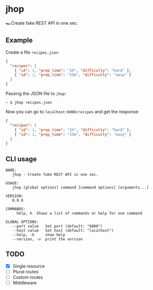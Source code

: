 # jhop
🏎Create fake REST API in one sec.


## Example
Create a file `recipes.json`:
```json
{
  "recipes": [
    { "id": 1, "prep_time": "1h", "difficulty": "hard" },
    { "id": 1, "prep_time": "15m", "difficulty": "easy" }
  ]
}
```

Passing the JSON file to `jhop`:
```
~ $ jhop recipes.json
```

Now you can go to `localhost:6000/recipes` and get the response:
```json
{
  "recipes": [
    { "id": 1, "prep_time": "1h", "difficulty": "hard" },
    { "id": 1, "prep_time": "15m", "difficulty": "easy" }
  ]
}
```

## CLI usage
```
NAME:
   jhop - Create fake REST API in one sec.

USAGE:
   jhop [global options] command [command options] [arguments...]

VERSION:
   0.0.0

COMMANDS:
     help, h  Shows a list of commands or help for one command

GLOBAL OPTIONS:
   --port value   Set port (default: "6000")
   --host value   Set host (default: "localhost")
   --help, -h     show help
   --version, -v  print the version
```

## TODO
- [x] Single resource
- [ ] Plural routes
- [ ] Custom routes
- [ ] Middleware